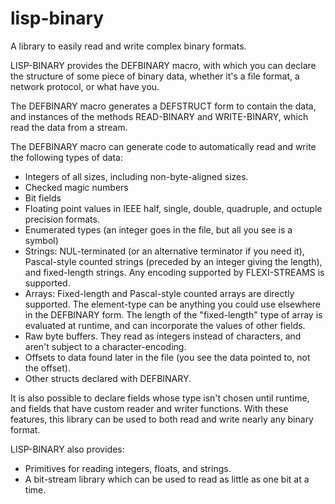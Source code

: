 # lisp-binary
A library to easily read and write complex binary formats.

LISP-BINARY provides the DEFBINARY macro, with which you can declare
the structure of some piece of binary data, whether it's a file format,
a network protocol, or what have you.

The DEFBINARY macro generates a DEFSTRUCT form to contain the data,
and instances of the methods READ-BINARY and WRITE-BINARY, which
read the data from a stream.

The DEFBINARY macro can generate code to automatically read and write
the following types of data:

* Integers of all sizes, including non-byte-aligned sizes.
* Checked magic numbers
* Bit fields
* Floating point values in IEEE half, single, double, quadruple, and octuple precision formats.
* Enumerated types (an integer goes in the file, but all you see is a symbol)
* Strings: NUL-terminated (or an alternative terminator if you need it), Pascal-style counted strings (preceded by an integer giving the length), and fixed-length strings. Any encoding supported by FLEXI-STREAMS is supported.
* Arrays: Fixed-length and Pascal-style counted arrays are directly supported. The element-type can be anything you could use elsewhere in the DEFBINARY form. The length of the "fixed-length" type of array is evaluated at runtime, and can incorporate the values of
other fields.
* Raw byte buffers. They read as integers instead of characters, and aren't subject to a character-encoding.
* Offsets to data found later in the file (you see the data pointed to, not the offset).
* Other structs declared with DEFBINARY.

It is also possible to declare fields whose type isn't chosen until runtime, and
fields that have custom reader and writer functions. With these features, this
library can be used to both read and write nearly any binary format.

LISP-BINARY also provides:

* Primitives for reading integers, floats, and strings.
* A bit-stream library which can be used to read as little as one bit at a time.

